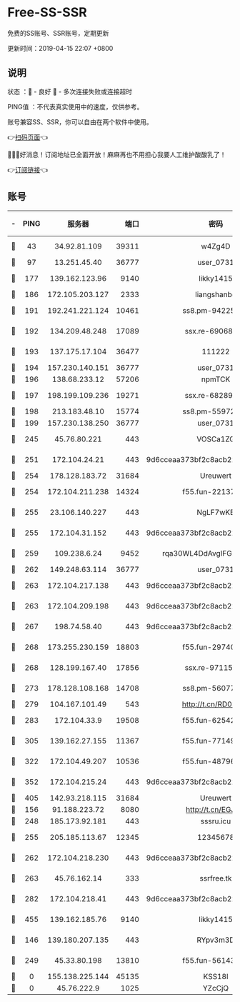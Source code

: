 # Free-SS-SSR

免费的SS账号、SSR账号，定期更新

更新时间：2019-04-15 22:07 +0800

## 说明

状态     ：🙂 - 良好 🙁 - 多次连接失败或连接超时

PING值   ：不代表真实使用中的速度，仅供参考。

账号兼容SS、SSR，你可以自由在两个软件中使用。

👉[扫码页面](https://liesauer.github.io/Free-SS-SSR/)👈

🎉🎉🎉好消息！订阅地址已全面开放！麻麻再也不用担心我要人工维护酸酸乳了！

👉[订阅链接](https://www.liesauer.net/yogurt/subscribe?ACCESS_TOKEN=DAYxR3mMaZAsaqUb)👈

## 账号

|-|PING|服务器|端口|密码|加密方式|区域|
|:----:|:----:|:-----:|-----:|:----:|:----:|:----:|
|🙂|43|34.92.81.109|39311|w4Zg4D|chacha20-ietf|US|
|🙂|97|13.251.45.40|36777|user_0731|chacha20|SG|
|🙂|177|139.162.123.96|9140|likky1415|aes-256-cfb|JP|
|🙂|186|172.105.203.127|2333|liangshanbo|chacha20|JP|
|🙂|191|192.241.221.124|10461|ss8.pm-94225903|aes-256-cfb|US|
|🙂|192|134.209.48.248|17089|ssx.re-69068513|aes-256-cfb|US|
|🙂|193|137.175.17.104|36477|111222|aes-256-cfb|US|
|🙂|194|157.230.140.151|36777|user_0731|chacha20|US|
|🙂|196|138.68.233.12|57206|npmTCK|rc4-md5|US|
|🙂|197|198.199.109.236|19271|ssx.re-68289333|aes-256-cfb|US|
|🙂|198|213.183.48.10|15774|ss8.pm-55972403|rc4-md5|RU|
|🙂|199|157.230.138.250|36777|user_0731|chacha20|US|
|🙂|245|45.76.80.221|443|VOSCa1ZG|aes-256-cfb|DE|
|🙂|251|172.104.24.21|443|9d6cceaa373bf2c8acb22e60b6a58be6|aes-256-cfb|US|
|🙂|254|178.128.183.72|31684|Ureuwert|chacha20|US|
|🙂|254|172.104.211.238|14324|f55.fun-22137524|aes-256-cfb|US|
|🙂|255|23.106.140.227|443|NgLF7wKB|aes-256-cfb|US|
|🙂|255|172.104.31.152|443|9d6cceaa373bf2c8acb22e60b6a58be6|aes-256-cfb|US|
|🙂|259|109.238.6.24|9452|rqa30WL4DdAvgIFG6Fs3znzTa|aes-256-cfb|FR|
|🙂|262|149.248.63.114|36777|user_0731|chacha20|CA|
|🙂|263|172.104.217.138|443|9d6cceaa373bf2c8acb22e60b6a58be6|aes-256-cfb|US|
|🙂|263|172.104.209.198|443|9d6cceaa373bf2c8acb22e60b6a58be6|aes-256-cfb|US|
|🙂|267|198.74.58.40|443|9d6cceaa373bf2c8acb22e60b6a58be6|aes-256-cfb|US|
|🙂|268|173.255.230.159|18803|f55.fun-29740639|aes-256-cfb|US|
|🙂|268|128.199.167.40|17856|ssx.re-97115769|aes-256-cfb|SG|
|🙂|273|178.128.108.168|14708|ss8.pm-56077584|aes-256-cfb|SG|
|🙂|279|104.167.101.49|543|http://t.cn/RD0D7sx|rc4-md5|CA|
|🙂|283|172.104.33.9|19508|f55.fun-62542017|aes-256-cfb|SG|
|🙂|305|139.162.27.155|11367|f55.fun-77149220|aes-256-cfb|SG|
|🙂|322|172.104.49.207|10536|f55.fun-48796912|aes-256-cfb|SG|
|🙂|352|172.104.215.24|443|9d6cceaa373bf2c8acb22e60b6a58be6|aes-256-cfb|US|
|🙂|405|142.93.218.115|31684|Ureuwert|chacha20|IN|
|🙂|156|91.188.223.72|8080|http://t.cn/EGJIyrl|rc4-md5|RU|
|🙂|248|185.173.92.181|443|sssru.icu|rc4-md5|RU|
|🙂|255|205.185.113.67|12345|12345678|aes-256-cfb|US|
|🙂|262|172.104.218.230|443|9d6cceaa373bf2c8acb22e60b6a58be6|aes-256-cfb|US|
|🙂|263|45.76.162.14|333|ssrfree.tk|aes-256-cfb|SG|
|🙂|282|172.104.218.41|443|9d6cceaa373bf2c8acb22e60b6a58be6|aes-256-cfb|US|
|🙂|455|139.162.185.76|9140|likky1415|aes-256-cfb|DE|
|🙁|146|139.180.207.135|443|RYpv3m3D|aes-256-cfb|JP|
|🙁|249|45.33.80.198|13810|f55.fun-56143757|aes-256-cfb|US|
|🙁|0|155.138.225.144|45135|KSS18l|rc4-md5|US|
|🙁|0|45.76.222.9|1025|YZcCjQ|rc4-md5|JP|
